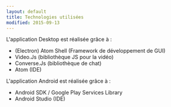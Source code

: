 ```yaml
---
layout: default
title: Technologies utilisées
modified: 2015-09-13
---
```


L'application Desktop est réalisée grâce à :

- (Electron) Atom Shell (Framework de développement de GUI)
- Video.Js (bibliothèque JS pour la vidéo)
- Converse.Js (bibliothèque de chat)
- Atom (IDE)


L'application Android est réalisée grâce à :
- Android SDK / Google Play Services Library
- Android Studio (IDE)
